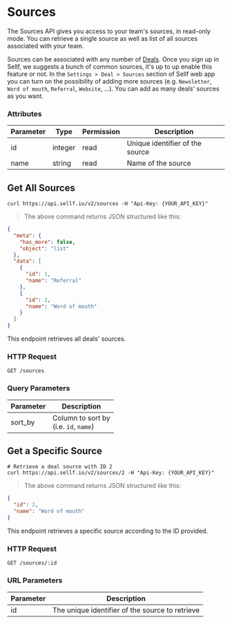 # <a name="sources"></a>Sources

The Sources API gives you access to your team's sources, in read-only mode. You can retrieve a single source as well as list of all sources associated with your team.

Sources can be associated with any number of [Deals](#deals). Once you sign up in Sellf, we suggests a bunch of common sources, it's up to up enable this feature or not. In the `Settings > Deal > Sources` section of Sellf web app you can turn on the possibility of adding more sources (e.g. `Newsletter`, `Word of mouth`, `Referral`, `Website`, ...). You can add as many deals' sources as you want.

### Attributes

Parameter | Type | Permission | Description
--------- | ------- | ------- | -----------
id | integer | read | Unique identifier of the source
name | string | read | Name of the source


## Get All Sources

```shell
curl https://api.sellf.io/v2/sources -H "Api-Key: {YOUR_API_KEY}"
```

> The above command returns JSON structured like this:

```json
{
  "meta": {
    "has_more": false,
    "object": "list"
  },
  "data": [
    {
      "id": 1,
      "name": "Referral"
    },
    {
      "id": 2,
      "name": "Word of mouth"
    }
  ]
}
```

This endpoint retrieves all deals' sources.

### HTTP Request

`GET /sources`

### Query Parameters

Parameter | Description
--------- | -----------
sort_by | Column to sort by <br> (i.e. `id`, `name`)




## Get a Specific Source

```shell
# Retrieve a deal source with ID 2
curl https://api.sellf.io/v2/sources/2 -H "Api-Key: {YOUR_API_KEY}"
```

> The above command returns JSON structured like this:

```json
{
  "id": 2,
  "name": "Word of mouth"
}
```

This endpoint retrieves a specific source according to the ID provided.

### HTTP Request

`GET /sources/:id`

### URL Parameters

Parameter | Description
--------- | -----------
id | The unique identifier of the source to retrieve